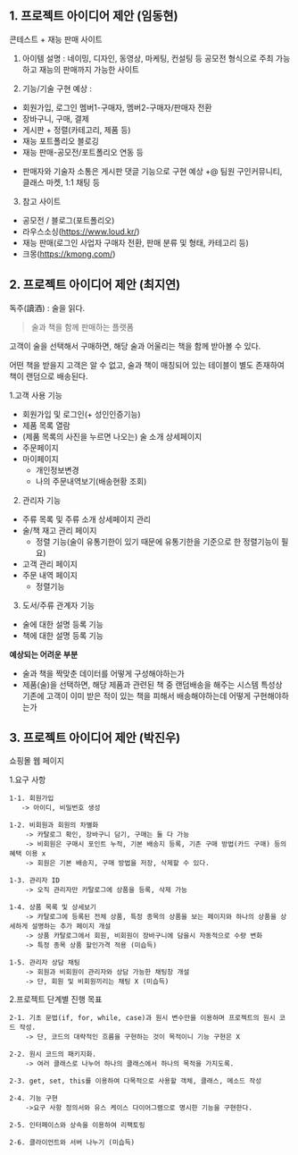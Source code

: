 ## 1. 프로젝트 아이디어 제안 (임동현)
 
콘테스트 + 재능 판매 사이트

1. 아이템 설명 : 
네이밍, 디자인, 동영상, 마케팅, 컨설팅 등 공모전 형식으로 주최 가능하고 재능의 판매까지 가능한 사이트 

2. 기능/기술 구현 예상 : 
- 회원가입, 로그인
멤버1-구매자, 멤버2-구매자/판매자 전환
- 장바구니, 구매, 결제 
- 게시판 + 정렬(카테고리, 제품 등)
- 재능 포트폴리오 블로깅
- 재능 판매-공모전/포트폴리오 연동 등
+ 판매자와 기술자 소통은 게시판 댓글 기능으로 구현 예상
+@ 팀원 구인커뮤니티, 클래스 마켓, 1:1 채팅 등 

3. 참고 사이트 
- 공모전 / 블로그(포트폴리오)
- 라우스소싱(https://www.loud.kr/)
- 재능 판매(로그인 사업자 구매자 전환, 판매 분류 및 형태, 카테고리 등)
- 크몽(https://kmong.com/) 

## 2. 프로젝트 아이디어 제안 (최지연)

독주(讀酒) : 술을 읽다.
> 술과 책을 함께 판매하는 플랫폼

고객이 술을 선택해서 구매하면, 해당 술과 어울리는 책을 함께 받아볼 수 있다. 

어떤 책을 받을지 고객은 알 수 없고, 술과 책이 매칭되어 있는 테이블이 별도 존재하여 책이 랜덤으로 배송된다. 

1.고객 사용 기능
- 회원가입 및 로그인(+ 성인인증기능)
- 제품 목록 열람
- (제품 목록의 사진을 누르면 나오는) 술 소개 상세페이지
- 주문페이지
- 마이페이지
    - 개인정보변경
    - 나의 주문내역보기(배송현황 조회)

2. 관리자 기능
- 주류 목록 및 주류 소개 상세페이지 관리
- 술/책 재고 관리 페이지
    - 정렬 기능(술이 유통기한이 있기 때문에 유통기한을 기준으로 한 정렬기능이 필요)
- 고객 관리 페이지
- 주문 내역 페이지
    - 정렬기능

3. 도서/주류 관계자 기능

- 술에 대한 설명 등록 기능
- 책에 대한 설명 등록 기능

**예상되는 어려운 부분**
 
- 술과 책을 짝맞춘 데이터를 어떻게 구성해야하는가
- 제품(술)을 선택하면, 해당 제품과 관련된 책 중 랜덤배송을 해주는 시스템 특성상
기존에 고객이 이미 받은 적이 있는 책을 피해서 배송해야하는데 어떻게 구현해야하는가


## 3. 프로젝트 아이디어 제안 (박진우)

쇼핑몰 웹 페이지

 1.요구 사항

    1-1. 회원가입
       -> 아이디, 비밀번호 생성

    1-2. 비회원과 회원의 차별화
        -> 카탈로그 확인, 장바구니 담기, 구매는 둘 다 가능
        -> 비회원은 구매시 포인트 누적, 기본 배송지 등록, 기존 구매 방법(카드 구매) 등의 혜택 이용 x
        -> 회원은 기본 배송지, 구매 방법을 저장, 삭제할 수 있다.

    1-3. 관리자 ID
        -> 오직 관리자만 카탈로그에 상품을 등록, 삭제 가능

    1-4. 상품 목록 및 상세보기
        -> 카탈로그에 등록된 전체 상품, 특정 종목의 상품을 보는 페이지와 하나의 상품을 상세하게 설명하는 추가 페이지 개설
        -> 상품 카탈로그에서 회원, 비회원이 장바구니에 담을시 자동적으로 수량 변화
        -> 특정 종목 상품 할인가격 적용 (미습득)

    1-5. 관리자 상담 채팅   
        -> 회원과 비회원이 관리자와 상담 가능한 채팅창 개설
        -> 단, 회원 및 비회원끼리는 채팅 X (미습득)
        
2.프로젝트 단계별 진행 목표

    2-1. 기초 문법(if, for, while, case)과 원시 변수만을 이용하며 프로젝트의 원시 코드 작성.
        -> 단, 코드의 대략적인 흐름을 구현하는 것이 목적이니 기능 구현은 X

    2-2. 원시 코드의 패키지화.
        -> 여러 클래스로 나누어 하나의 클래스에서 하나의 목적을 가지도록.

    2-3. get, set, this를 이용하여 다목적으로 사용할 객체, 클래스, 메소드 작성

    2-4. 기능 구현
        ->요구 사항 정의서와 유스 케이스 다이어그램으로 명시한 기능을 구현한다.

    2-5. 인터페이스와 상속을 이용하여 리팩토링

    2-6. 클라이언트와 서버 나누기 (미습득)



